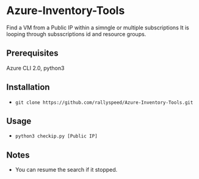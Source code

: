 # Azure-Inventory-Tools
Find a VM from a Public IP within a simngle or multiple subscriptions
It is looping through subsscriptions id and resource groups.

## Prerequisites
Azure CLI 2.0, python3

## Installation
- `git clone https://github.com/rallyspeed/Azure-Inventory-Tools.git`

## Usage
- `python3 checkip.py [Public IP]`

## Notes
- You can resume the search if it stopped.
